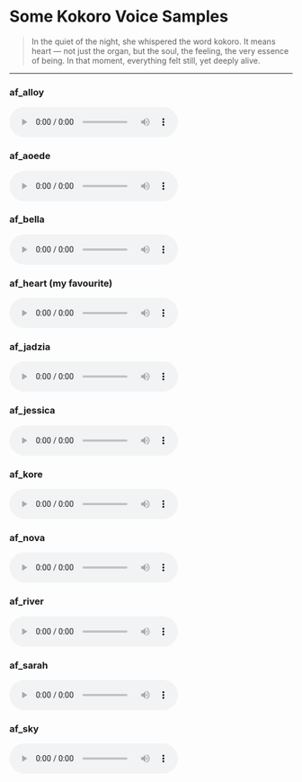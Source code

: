 # Some Kokoro Voice Samples

> In the quiet of the night, she whispered the word kokoro. It means heart — not just the organ, but the soul, the feeling, the very essence of being. In that moment, everything felt still, yet deeply alive.


---

### af_alloy
<audio controls>
  <source src="./samples/af_alloy.mp3" type="audio/mpeg">
  Your browser does not support the audio element.
</audio>

### af_aoede
<audio controls>
  <source src="./samples/af_aoede.mp3" type="audio/mpeg">
  Your browser does not support the audio element.
</audio>

### af_bella
<audio controls>
  <source src="./samples/af_bella.mp3" type="audio/mpeg">
  Your browser does not support the audio element.
</audio>

### af_heart (my favourite)
<audio controls>
  <source src="./samples/af_heart.mp3" type="audio/mpeg">
  Your browser does not support the audio element.
</audio>

### af_jadzia
<audio controls>
  <source src="./samples/af_jadzia.mp3" type="audio/mpeg">
  Your browser does not support the audio element.
</audio>

### af_jessica
<audio controls>
  <source src="./samples/af_jessica.mp3" type="audio/mpeg">
  Your browser does not support the audio element.
</audio>

### af_kore
<audio controls>
  <source src="./samples/af_kore.mp3" type="audio/mpeg">
  Your browser does not support the audio element.
</audio>

### af_nova
<audio controls>
  <source src="./samples/af_nova.mp3" type="audio/mpeg">
  Your browser does not support the audio element.
</audio>

### af_river
<audio controls>
  <source src="./samples/af_river.mp3" type="audio/mpeg">
  Your browser does not support the audio element.
</audio>

### af_sarah
<audio controls>
  <source src="./samples/af_sarah.mp3" type="audio/mpeg">
  Your browser does not support the audio element.
</audio>

### af_sky
<audio controls>
  <source src="./samples/af_sky.mp3" type="audio/mpeg">
  Your browser does not support the audio element.
</audio>